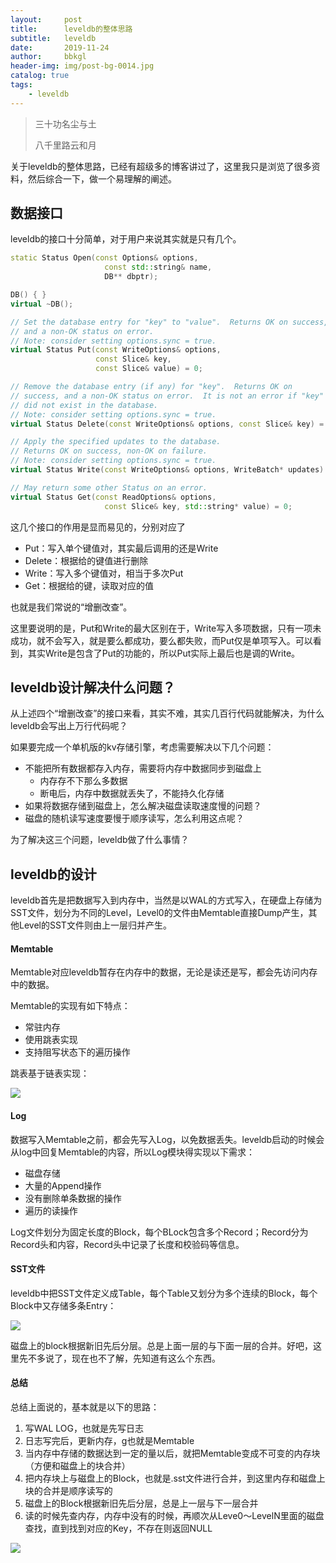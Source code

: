 ```yaml
---
layout:     post
title:      leveldb的整体思路
subtitle:   leveldb
date:       2019-11-24
author:     bbkgl
header-img: img/post-bg-0014.jpg
catalog: true
tags:
    - leveldb
---
```


>三十功名尘与土
>
>八千里路云和月

关于leveldb的整体思路，已经有超级多的博客讲过了，这里我只是浏览了很多资料，然后综合一下，做一个易理解的阐述。

## 数据接口

leveldb的接口十分简单，对于用户来说其实就是只有几个。

```cpp
static Status Open(const Options& options,
                     const std::string& name,
                     DB** dbptr);

DB() { }
virtual ~DB();

// Set the database entry for "key" to "value".  Returns OK on success,
// and a non-OK status on error.
// Note: consider setting options.sync = true.
virtual Status Put(const WriteOptions& options,
                   const Slice& key,
                   const Slice& value) = 0;

// Remove the database entry (if any) for "key".  Returns OK on
// success, and a non-OK status on error.  It is not an error if "key"
// did not exist in the database.
// Note: consider setting options.sync = true.
virtual Status Delete(const WriteOptions& options, const Slice& key) = 0;

// Apply the specified updates to the database.
// Returns OK on success, non-OK on failure.
// Note: consider setting options.sync = true.
virtual Status Write(const WriteOptions& options, WriteBatch* updates) = 0;

// May return some other Status on an error.
virtual Status Get(const ReadOptions& options,
                     const Slice& key, std::string* value) = 0;

```

这几个接口的作用是显而易见的，分别对应了

- Put：写入单个键值对，其实最后调用的还是Write
- Delete：根据给的键值进行删除
- Write：写入多个键值对，相当于多次Put
- Get：根据给的键，读取对应的值

也就是我们常说的“增删改查”。

这里要说明的是，Put和Write的最大区别在于，Write写入多项数据，只有一项未成功，就不会写入，就是要么都成功，要么都失败，而Put仅是单项写入。可以看到，其实Write是包含了Put的功能的，所以Put实际上最后也是调的Write。

## leveldb设计解决什么问题？

从上述四个“增删改查”的接口来看，其实不难，其实几百行代码就能解决，为什么leveldb会写出上万行代码呢？

如果要完成一个单机版的kv存储引擎，考虑需要解决以下几个问题：

- 不能把所有数据都存入内存，需要将内存中数据同步到磁盘上
  - 内存存不下那么多数据
  - 断电后，内存中数据就丢失了，不能持久化存储
- 如果将数据存储到磁盘上，怎么解决磁盘读取速度慢的问题？
- 磁盘的随机读写速度要慢于顺序读写，怎么利用这点呢？

为了解决这三个问题，leveldb做了什么事情？

## leveldb的设计

leveldb首先是把数据写入到内存中，当然是以WAL的方式写入，在硬盘上存储为SST文件，划分为不同的Level，Level0的文件由Memtable直接Dump产生，其他Level的SST文件则由上一层归并产生。

#### Memtable

Memtable对应leveldb暂存在内存中的数据，无论是读还是写，都会先访问内存中的数据。

Memtable的实现有如下特点：

- 常驻内存
- 使用跳表实现
- 支持阻写状态下的遍历操作

跳表基于链表实现：

![](https://pic1.zhimg.com/v2-605dcb8855761ee39100dc016ba914d8_r.jpg)

#### Log

数据写入Memtable之前，都会先写入Log，以免数据丢失。leveldb启动的时候会从log中回复Memtable的内容，所以Log模块得实现以下需求：

- 磁盘存储
- 大量的Append操作
- 没有删除单条数据的操作
- 遍历的读操作

Log文件划分为固定长度的Block，每个BLock包含多个Record；Record分为Record头和内容，Record头中记录了长度和校验码等信息。

#### SST文件

leveldb中把SST文件定义成Table，每个Table又划分为多个连续的Block，每个Block中又存储多条Entry：

![](https://ae01.alicdn.com/kf/Hef2d16c0ad9748fd9b2332e705e4d9b9e.jpg)

磁盘上的block根据新旧先后分层。总是上面一层的与下面一层的合并。好吧，这里先不多说了，现在也不了解，先知道有这么个东西。

#### 总结

总结上面说的，基本就是以下的思路：

1. 写WAL LOG，也就是先写日志
2. 日志写完后，更新内存，g也就是Memtable
3. 当内存中存储的数据达到一定的量以后，就把Memtable变成不可变的内存块（方便和磁盘上的块合并）
4. 把内存块上与磁盘上的Block，也就是.sst文件进行合并，到这里内存和磁盘上块的合并是顺序读写的
5. 磁盘上的Block根据新旧先后分层，总是上一层与下一层合并
6. 读的时候先查内存，内存中没有的时候，再顺次从Leve0～LevelN里面的磁盘查找，直到找到对应的Key，不存在则返回NULL

![](https://ae01.alicdn.com/kf/H116e6cbd6f234a3da9c547904e584a16a.jpg)

